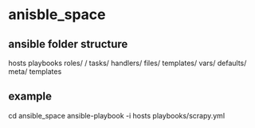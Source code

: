 # anisble_space


## ansible folder structure

hosts
playbooks
roles/
    <roleName>/
            tasks/
            handlers/
            files/
            templates/
            vars/
            defaults/
            meta/
    templates
  
  
## example

cd ansible_space
ansible-playbook -i hosts playbooks/scrapy.yml
